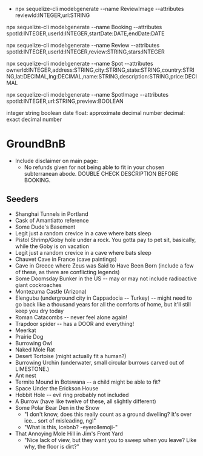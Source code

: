 * npx sequelize-cli model:generate --name ReviewImage --attributes reviewId:INTEGER,url:STRING

npx sequelize-cli model:generate --name Booking --attributes spotId:INTEGER,userId:INTEGER,startDate:DATE,endDate:DATE

npx sequelize-cli model:generate --name Review --attributes spotId:INTEGER,userId:INTEGER,review:STRING,stars:INTEGER

npx sequelize-cli model:generate --name Spot --attributes ownerId:INTEGER,address:STRING,city:STRING,state:STRING,country:STRING,lat:DECIMAL,lng:DECIMAL,name:STRING,description:STRING,price:DECIMAL

npx sequelize-cli model:generate --name SpotImage --attributes spotId:INTEGER,url:STRING,preview:BOOLEAN


integer
string
boolean
date
float: approximate decimal number
decimal: exact decimal number



# GroundBnB
- Include disclaimer on main page:
  + No refunds given for not being able to fit in your chosen subterranean abode. DOUBLE CHECK DESCRIPTION BEFORE BOOKING.

## Seeders
- Shanghai Tunnels in Portland
- Cask of Amantiatto reference
- Some Dude's Basement
- Legit just a random crevice in a cave where bats sleep
- Pistol Shrimp/Goby hole under a rock. You gotta pay to pet sit, basically, while the Goby is on vacation
- Legit just a random crevice in a cave where bats sleep
- Chauvet Cave in France (cave paintings)
- Cave in Greece where Zeus was Said to Have Been Born (include a few of these, as there are conflicting legends)
- Some Doomsday Bunker in the US -- may or may not include radioactive giant cockroaches
- Montezuma Castle (Arizona)
- Elengubu (underground city in Cappadocia -- Turkey) -- might need to go back like a thousand years for all the comforts of home, but it'll still keep you dry today
- Roman Catacombs -- never feel alone again!
- Trapdoor spider -- has a DOOR and everything!
- Meerkat
- Prairie Dog
- Burrowing Owl
- Naked Mole Rat
- Desert Tortoise (might actually fit a human?)
- Burrowing Urchin (underwater, small circular burrows carved out of LIMESTONE.)
- Ant nest
- Termite Mound in Botswana -- a child might be able to fit?
- Space Under the Erickson House
- Hobbit Hole -- evil ring probably not included
- A Burrow (have like twelve of these, all slightly different)
- Some Polar Bear Den in the Snow
  + "I don't know, does this really count as a ground dwelling? It's over ice... sort of misleading, ngl"
  + "What is this, icebnb? -eyerollemoji-"
- That Annoying Mole Hill in Jim's Front Yard
  + "Nice lack of view, but they want you to sweep when you leave?  Like why, the floor is dirt?"
